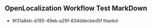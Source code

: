 ## OpenLocalization Workflow Test MarkDown
* 9f31a8eb-d785-49eb-a29f-834ddecbed5f thanks!

<!--HONumber=Feb17_HO2-->


